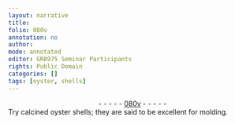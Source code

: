 ```yaml
---
layout: narrative
title: 
folio: 080v
annotation: no
author:
mode: annotated
editor: GR8975 Seminar Participants
rights: Public Domain
categories: []
tags: [oyster, shells]
---
```


 <div class="folio" align="center">- - - - - <a href="http://gallica.bnf.fr/ark:/12148/btv1b10500001g/f166.image" target="_blank">080v</a> - - - - - </div> 
 Try calcined <span class="material">oyster shells</span>; they are said to be excellent for molding. 
 